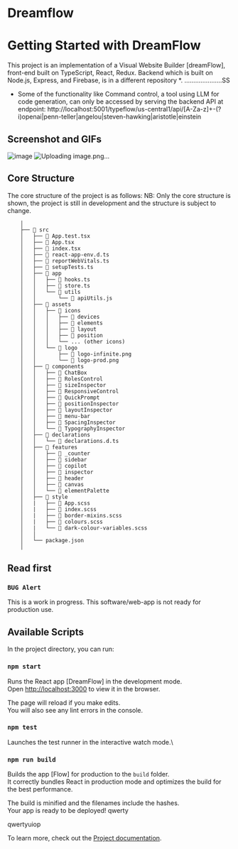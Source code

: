 # Dreamflow

# Getting Started with DreamFlow
This project is an implementation of a  Visual Website Builder [dreamFlow], front-end built on TypeScript, React, Redux.
Backend which is built on Node.js, Express, and Firebase, is in a different repository *.
.....................SS
* Some of the functionality like Command control, a tool using LLM for code generation, can only be accessed by serving the backend API at endpoint:
http://localhost:5001/typeflow/us-central1/api/[A-Za-z]+-(?i)openai|penn-teller|angelou|steven-hawking|aristotle|einstein

## Screenshot and GIFs
![image](https://github.com/abhaykvincent/dreamflow/assets/13717741/62b08a2b-1d9a-4693-98d4-a1225d47fc4c)
![Uploading image.png…]()

## Core Structure

The core structure of the project is as follows:
NB: Only the core structure is shown, the project is still in development and the structure is subject to change.

```
    │
    ├── 📁 src
    │   ├── 📄 App.test.tsx
    │   ├── 📄 App.tsx
    │   ├── 📄 index.tsx
    │   ├── 📄 react-app-env.d.ts
    │   ├── 📄 reportWebVitals.ts
    │   ├── 📄 setupTests.ts
    │   ├── 📁 app
    │   │   ├── 📄 hooks.ts
    │   │   ├── 📄 store.ts
    │   │   └── 📁 utils
    │   │       └── 📄 apiUtils.js
    │   ├── 📁 assets
    │   │   ├── 📁 icons
    │   │   │   ├── 📁 devices
    │   │   │   ├── 📁 elements
    │   │   │   ├── 📁 layout
    │   │   │   ├── 📁 position
    │   │   │   └── ... (other icons)
    │   │   └── 📁 logo
    │   │       ├── 📄 logo-infinite.png
    │   │       └── 📄 logo-prod.png
    │   ├── 📁 components
    │   │   ├── 📁 ChatBox
    │   │   ├── 📁 RolesControl
    │   │   ├── 📁 sizeInspector
    │   │   ├── 📁 ResponsiveControl
    │   │   ├── 📁 QuickPrompt
    │   │   ├── 📁 positionInspector
    │   │   ├── 📁 layoutInspector
    │   │   ├── 📁 menu-bar
    │   │   ├── 📁 SpacingInspector
    │   │   └── 📁 TypographyInspector
    │   ├── 📁 declarations
    │   │   └── 📄 declarations.d.ts
    │   ├── 📁 features
    │   │   ├── 📁 _counter
    │   │   ├── 📁 sidebar
    │   │   ├── 📁 copilot
    │   │   ├── 📁 inspector
    │   │   ├── 📁 header
    │   │   ├── 📁 canvas
    │   │   └── 📁 elementPalette
    │   ├── 📁 style
    │   |   ├── 📄 App.scss
    │   |   ├── 📄 index.scss
    │   |   ├── 📄 border-mixins.scss
    │   |   ├── 📄 colours.scss
    │   |   └── 📄 dark-colour-variables.scss
    │   │
    │   └── package.json
    │
```
## Read first

### `BUG Alert`

This is a work in progress.
This software/web-app is not ready for production use.

## Available Scripts

In the project directory, you can run:

### `npm start`

Runs the React app [DreamFlow] in the development mode.\
Open [http://localhost:3000](http://localhost:3000) to view it in the browser.

The page will reload if you make edits.\
You will also see any lint errors in the console.

### `npm test`

Launches the test runner in the interactive watch mode.\

### `npm run build`

Builds the app [Flow] for production to the `build` folder.\
It correctly bundles React in production mode and optimizes the build for the best performance.

The build is minified and the filenames include the hashes.\
Your app is ready to be deployed!
qwerty

qwertyuiop

To learn more, check out  the [Project documentation]([https://reactjs.org/](https://apeiro.atlassian.net/wiki/spaces/FHOP/pages/2883847/DreamFlow)).
